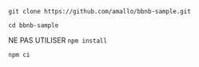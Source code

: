 ```
git clone https://github.com/amallo/bbnb-sample.git
```
```
cd bbnb-sample
```

NE PAS UTILISER `npm install`
 ```
npm ci
```
